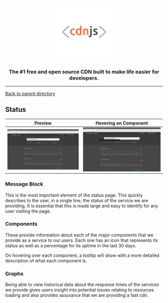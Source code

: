 <h1 align="center">
    <a href="https://cdnjs.com"><img src="https://raw.githubusercontent.com/cdnjs/brand/master/logo/standard/dark-512.png" width="175px" alt="< cdnjs >"></a>
</h1>
 
<h3 align="center">The #1 free and open source CDN built to make life easier for developers.</h3>

---

[Back to parent directory](..)

## Status

| Preview | Hovering on Component |
|---------|-----------------------|
| [![](Status.png)](Status.png) | [![](Status_Component_Hover.png)](Status_Component_Hover.png) |

### Message Block

This is the most important element of the status page.
This quickly describes to the user, in a single line, the status of the service we are providing.
It is essential that this is made large and easy to identify for any user visiting the page.

### Components

These provide information about each of the major components that we provide as a service to our users.
Each one has an icon that represents its status as well as a percentage for its uptime in the last 30 days.

On hovering over each component, a tooltip will show with a more detailed description of what each component is.

### Graphs

Being able to view historical data about the response times of the services we provide gives users insight into
 potential issues relating to resources loading and also provides assurance that we are providing a fast cdn.